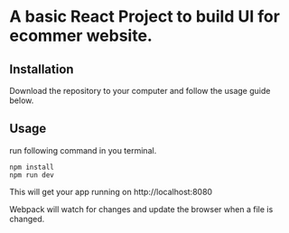 

# A basic React Project to build UI for ecommer website.

## Installation

Download the repository to your computer and follow the usage guide below.

## Usage
run following command in you terminal.

```
npm install
npm run dev
```

This will get your app running on http://localhost:8080

Webpack will watch for changes and update the browser when a file is changed.


